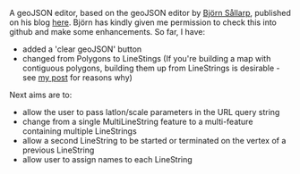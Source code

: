 A geoJSON editor, based on the geoJSON editor by [Björn Sållarp](https://github.com/bjornsallarp), published on his blog [here](http://blog.sallarp.com/google-maps-geojson-editor/). Björn has kindly given me permission to check this into github and make some enhancements. So far, I have:

- added a 'clear geoJSON' button
- changed from Polygons to LineStings (If you're building a map with contiguous polygons, building them up from LineStrings is desirable - see [my post](http://johnnewbery.com/blog/2013/07/28/mapping-malaysia-2/) for reasons why)

Next aims are to:

- allow the user to pass latlon/scale parameters in the URL query string
- change from a single MultiLineString feature to a multi-feature containing multiple LineStrings
- allow a second LineString to be started or terminated on the vertex of a previous LineString
- allow user to assign names to each LineString